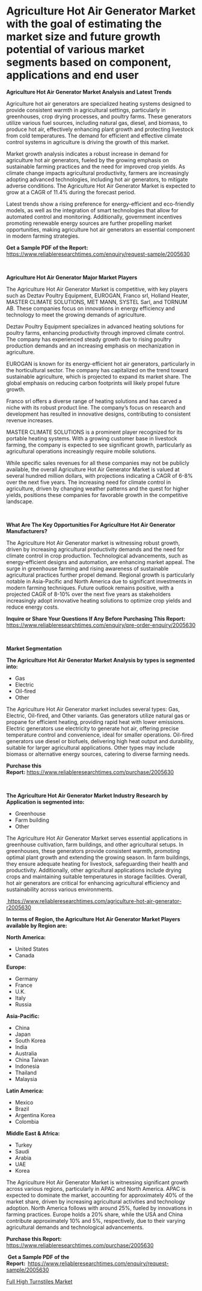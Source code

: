 <p><h1>Agriculture Hot Air Generator Market with the goal of estimating the market size and future growth potential of various market segments based on component, applications and end user</h1></p><p><strong>Agriculture Hot Air Generator Market Analysis and Latest Trends</strong></p>
<p><p>Agriculture hot air generators are specialized heating systems designed to provide consistent warmth in agricultural settings, particularly in greenhouses, crop drying processes, and poultry farms. These generators utilize various fuel sources, including natural gas, diesel, and biomass, to produce hot air, effectively enhancing plant growth and protecting livestock from cold temperatures. The demand for efficient and effective climate control systems in agriculture is driving the growth of this market.</p><p>Market growth analysis indicates a robust increase in demand for agriculture hot air generators, fueled by the growing emphasis on sustainable farming practices and the need for improved crop yields. As climate change impacts agricultural productivity, farmers are increasingly adopting advanced technologies, including hot air generators, to mitigate adverse conditions. The Agriculture Hot Air Generator Market is expected to grow at a CAGR of 11.4% during the forecast period. </p><p>Latest trends show a rising preference for energy-efficient and eco-friendly models, as well as the integration of smart technologies that allow for automated control and monitoring. Additionally, government incentives promoting renewable energy sources are further propelling market opportunities, making agriculture hot air generators an essential component in modern farming strategies.</p></p>
<p><strong>Get a Sample PDF of the Report:&nbsp;</strong> <a href="https://www.reliableresearchtimes.com/enquiry/request-sample/2005630?utm_campaign=2040&utm_medium=2&utm_source=Github&utm_content=ia&utm_term=02032025&utm_id=agriculture-hot-air-generator">https://www.reliableresearchtimes.com/enquiry/request-sample/2005630</a></p>
<p>&nbsp;</p>
<p><strong>Agriculture Hot Air Generator Major Market Players</strong></p>
<p><p>The Agriculture Hot Air Generator Market is competitive, with key players such as Deztav Poultry Equipment, EUROGAN, Franco srl, Holland Heater, MASTER CLIMATE SOLUTIONS, MET MANN, SYSTEL Sarl, and TORNUM AB. These companies focus on innovations in energy efficiency and technology to meet the growing demands of agriculture.</p><p>Deztav Poultry Equipment specializes in advanced heating solutions for poultry farms, enhancing productivity through improved climate control. The company has experienced steady growth due to rising poultry production demands and an increasing emphasis on mechanization in agriculture.</p><p>EUROGAN is known for its energy-efficient hot air generators, particularly in the horticultural sector. The company has capitalized on the trend toward sustainable agriculture, which is projected to expand its market share. The global emphasis on reducing carbon footprints will likely propel future growth.</p><p>Franco srl offers a diverse range of heating solutions and has carved a niche with its robust product line. The company’s focus on research and development has resulted in innovative designs, contributing to consistent revenue increases.</p><p>MASTER CLIMATE SOLUTIONS is a prominent player recognized for its portable heating systems. With a growing customer base in livestock farming, the company is expected to see significant growth, particularly as agricultural operations increasingly require mobile solutions.</p><p>While specific sales revenues for all these companies may not be publicly available, the overall Agriculture Hot Air Generator Market is valued at several hundred million dollars, with projections indicating a CAGR of 6-8% over the next five years. The increasing need for climate control in agriculture, driven by changing weather patterns and the quest for higher yields, positions these companies for favorable growth in the competitive landscape.</p></p>
<p>&nbsp;</p>
<p><strong>What Are The Key Opportunities For Agriculture Hot Air Generator Manufacturers?</strong></p>
<p><p>The Agriculture Hot Air Generator market is witnessing robust growth, driven by increasing agricultural productivity demands and the need for climate control in crop production. Technological advancements, such as energy-efficient designs and automation, are enhancing market appeal. The surge in greenhouse farming and rising awareness of sustainable agricultural practices further propel demand. Regional growth is particularly notable in Asia-Pacific and North America due to significant investments in modern farming techniques. Future outlook remains positive, with a projected CAGR of 8-10% over the next five years as stakeholders increasingly adopt innovative heating solutions to optimize crop yields and reduce energy costs.</p></p>
<p><strong>Inquire or Share Your Questions If Any Before Purchasing This Report:</strong> <a href="https://www.reliableresearchtimes.com/enquiry/pre-order-enquiry/2005630?utm_campaign=2040&utm_medium=2&utm_source=Github&utm_content=ia&utm_term=02032025&utm_id=agriculture-hot-air-generator">https://www.reliableresearchtimes.com/enquiry/pre-order-enquiry/2005630</a></p>
<p>&nbsp;</p>
<p><strong>Market Segmentation</strong></p>
<p><strong>The Agriculture Hot Air Generator Market Analysis by types is segmented into:</strong></p>
<p><ul><li>Gas</li><li>Electric</li><li>Oil-fired</li><li>Other</li></ul></p>
<p><p>The Agriculture Hot Air Generator market includes several types: Gas, Electric, Oil-fired, and Other variants. Gas generators utilize natural gas or propane for efficient heating, providing rapid heat with lower emissions. Electric generators use electricity to generate hot air, offering precise temperature control and convenience, ideal for smaller operations. Oil-fired generators use diesel or biofuels, delivering high heat output and durability, suitable for larger agricultural applications. Other types may include biomass or alternative energy sources, catering to diverse farming needs.</p></p>
<p><strong>Purchase this Report:&nbsp;</strong><a href="https://www.reliableresearchtimes.com/purchase/2005630?utm_campaign=2040&utm_medium=2&utm_source=Github&utm_content=ia&utm_term=02032025&utm_id=agriculture-hot-air-generator">https://www.reliableresearchtimes.com/purchase/2005630</a></p>
<p>&nbsp;</p>
<p><strong>The Agriculture Hot Air Generator Market Industry Research by Application is segmented into:</strong></p>
<p><ul><li>Greenhouse</li><li>Farm building</li><li>Other</li></ul></p>
<p><p>The Agriculture Hot Air Generator Market serves essential applications in greenhouse cultivation, farm buildings, and other agricultural setups. In greenhouses, these generators provide consistent warmth, promoting optimal plant growth and extending the growing season. In farm buildings, they ensure adequate heating for livestock, safeguarding their health and productivity. Additionally, other agricultural applications include drying crops and maintaining suitable temperatures in storage facilities. Overall, hot air generators are critical for enhancing agricultural efficiency and sustainability across various environments.</p></p>
<p><a href="https://www.reliableresearchtimes.com/agriculture-hot-air-generator-r2005630?utm_campaign=2040&utm_medium=2&utm_source=Github&utm_content=ia&utm_term=02032025&utm_id=agriculture-hot-air-generator">&nbsp;https://www.reliableresearchtimes.com/agriculture-hot-air-generator-r2005630</a></p>
<p><strong>In terms of Region, the Agriculture Hot Air Generator Market Players available by Region are:</strong></p>
<p>
    <p> <strong> North America: </strong>
        <ul>
            <li>United States</li>
            <li>Canada</li>
        </ul>
        </p> 
    <p> <strong> Europe: </strong>
        <ul>
            <li>Germany</li>
            <li>France</li>
            <li>U.K.</li>
            <li>Italy</li>
            <li>Russia</li>
        </ul>
        </p> 
    <p> <strong> Asia-Pacific: </strong>
        <ul>
            <li>China</li>
            <li>Japan</li>
            <li>South Korea</li>
            <li>India</li>
            <li>Australia</li>
            <li>China Taiwan</li>
            <li>Indonesia</li>
            <li>Thailand</li>
            <li>Malaysia</li>
        </ul>
        </p> 
    <p> <strong> Latin America: </strong>
        <ul>
            <li>Mexico</li>
            <li>Brazil</li>
            <li>Argentina Korea</li>
            <li>Colombia</li>
        </ul>
        </p> 
    <p> <strong> Middle East & Africa: </strong>
        <ul>
            <li>Turkey</li>
            <li>Saudi</li>
            <li>Arabia</li>
            <li>UAE</li>
            <li>Korea</li>
        </ul>
    </p>
    </p>
<p><p>The Agriculture Hot Air Generator Market is witnessing significant growth across various regions, particularly in APAC and North America. APAC is expected to dominate the market, accounting for approximately 40% of the market share, driven by increasing agricultural activities and technology adoption. North America follows with around 25%, fueled by innovations in farming practices. Europe holds a 20% share, while the USA and China contribute approximately 10% and 5%, respectively, due to their varying agricultural demands and technological advancements.</p></p>
<p><strong>Purchase this Report: </strong><a href="https://www.reliableresearchtimes.com/purchase/2005630?utm_campaign=2040&utm_medium=2&utm_source=Github&utm_content=ia&utm_term=02032025&utm_id=agriculture-hot-air-generator">https://www.reliableresearchtimes.com/purchase/2005630</a></p>
<p>&nbsp;<strong>Get a Sample PDF of the Report:&nbsp;&nbsp;</strong><a href="https://www.reliableresearchtimes.com/enquiry/request-sample/2005630?utm_campaign=2040&utm_medium=2&utm_source=Github&utm_content=ia&utm_term=02032025&utm_id=agriculture-hot-air-generator">https://www.reliableresearchtimes.com/enquiry/request-sample/2005630</a></p>
<p><strong></strong></p>
<p><p><a href="https://github.com/juniordelafrance/Market-Research-Report-List-5/blob/main/full-high-turnstiles-market.md?utm_campaign=2040&utm_medium=2&utm_source=Github&utm_content=ia&utm_term=02032025&utm_id=agriculture-hot-air-generator">Full High Turnstiles Market</a></p></p>